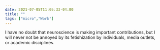 ```yaml
---
date: 2021-07-05T11:05:33-04:00
title: ""
tags: ["micro","Work"]
---
```

I have no doubt that neuroscience is making important contributions, but I will never not be annoyed by its fetishization by individuals, media outlets, or academic disciplines.
